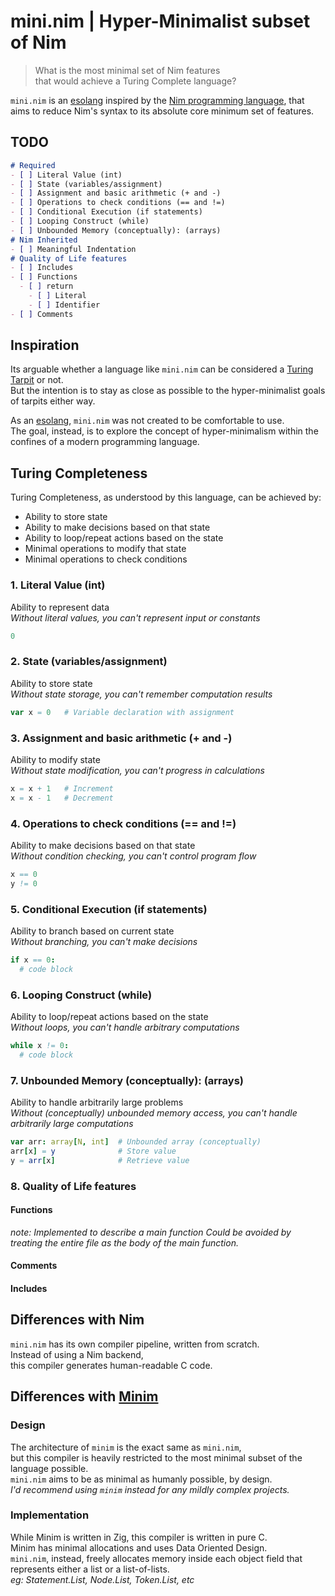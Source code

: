 # mini.nim | Hyper-Minimalist subset of Nim
> What is the most minimal set of Nim features  
> that would achieve a Turing Complete language?  

`mini.nim` is an [esolang](https://esolangs.org/wiki/Esoteric_programming_language) inspired by the [Nim programming language](https://nim-lang.org),
that aims to reduce Nim's syntax to its absolute core minimum set of features.

## TODO
```md
# Required
- [ ] Literal Value (int)
- [ ] State (variables/assignment)
- [ ] Assignment and basic arithmetic (+ and -)
- [ ] Operations to check conditions (== and !=)
- [ ] Conditional Execution (if statements)
- [ ] Looping Construct (while)
- [ ] Unbounded Memory (conceptually): (arrays)
# Nim Inherited
- [ ] Meaningful Indentation
# Quality of Life features
- [ ] Includes
- [ ] Functions
  - [ ] return
    - [ ] Literal
    - [ ] Identifier
- [ ] Comments
```
## Inspiration
Its arguable whether a language like `mini.nim` can be considered a [Turing Tarpit](https://esolangs.org/wiki/Turing_tarpit) or not.  
But the intention is to stay as close as possible to the hyper-minimalist goals of tarpits either way.  

As an [esolang](https://esolangs.org/wiki/Esoteric_programming_language), `mini.nim` was not created to be comfortable to use.  
The goal, instead, is to explore the concept of hyper-minimalism within the confines of a modern programming language.  

## Turing Completeness
Turing Completeness, as understood by this language, can be achieved by:
- Ability to store state
- Ability to make decisions based on that state
- Ability to loop/repeat actions based on the state
- Minimal operations to modify that state
- Minimal operations to check conditions

### 1. Literal Value (int)
Ability to represent data  
_Without literal values, you can't represent input or constants_  
```nim
0
```

### 2. State (variables/assignment)
Ability to store state  
_Without state storage, you can't remember computation results_  
```nim
var x = 0   # Variable declaration with assignment
```

### 3. Assignment and basic arithmetic (+ and -)
Ability to modify state  
_Without state modification, you can't progress in calculations_  
```nim
x = x + 1   # Increment
x = x - 1   # Decrement
```

### 4. Operations to check conditions (== and !=)
Ability to make decisions based on that state  
_Without condition checking, you can't control program flow_  
```nim
x == 0
y != 0
```

### 5. Conditional Execution (if statements)
Ability to branch based on current state  
_Without branching, you can't make decisions_  
```nim
if x == 0:
  # code block
```

### 6. Looping Construct (while)
Ability to loop/repeat actions based on the state  
_Without loops, you can't handle arbitrary computations_  
```nim
while x != 0:
  # code block
```

### 7. Unbounded Memory (conceptually): (arrays)
Ability to handle arbitrarily large problems  
_Without (conceptually) unbounded memory access, you can't handle arbitrarily large computations_  
```nim
var arr: array[N, int]  # Unbounded array (conceptually)
arr[x] = y              # Store value
y = arr[x]              # Retrieve value
```
### 8. Quality of Life features
#### Functions
_note: Implemented to describe a main function_
_Could be avoided by treating the entire file as the body of the main function._
#### Comments
#### Includes

## Differences with Nim
`mini.nim` has its own compiler pipeline, written from scratch.  
Instead of using a Nim backend,  
this compiler generates human-readable C code.  

## Differences with [Minim](https://github.com/heysokam/minim)
### Design
The architecture of `minim` is the exact same as `mini.nim`,  
but this compiler is heavily restricted to the most minimal subset of the language possible.  
`mini.nim` aims to be as minimal as humanly possible, by design.  
_I'd recommend using `minim` instead for any mildly complex projects._  
### Implementation
While Minim is written in Zig, this compiler is written in pure C.  
Minim has minimal allocations and uses Data Oriented Design.  
`mini.nim`, instead, freely allocates memory inside each object field that represents either a list or a list-of-lists.  
_eg: Statement.List, Node.List, Token.List, etc_

